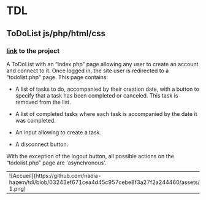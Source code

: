 # TDL
## ToDoList js/php/html/css

### [link](https://nadia-hazem.students-laplateforme.io/tdl/index.php) to the project

A ToDoList with an “index.php” page allowing any user to create an account and connect to it. Once logged in, the site user is redirected to a “todolist.php” page.
This page contains:
- A list of tasks to do, accompanied by their creation date, with a button to specify that a task has been completed or canceled.
This task is removed from the list.

- A list of completed tasks where each task is accompanied by the date it was completed.
- An input allowing to create a task.
- A disconnect button.

With the exception of the logout button, all possible actions on the “todolist.php” page are 'asynchronous'.

<table>
  <tr>
    <td>
      ![Accueil](https://github.com/nadia-hazem/tdl/blob/03243ef671cea4d45c957cebe8f3a27f2a244460/assets/img/readme-1.png)
    </td>
    <td>
      ![ToDoList](https://github.com/nadia-hazem/tdl/blob/03243ef671cea4d45c957cebe8f3a27f2a244460/assets/img/readme-2.png)
    </td>
  </tr>
</table>


